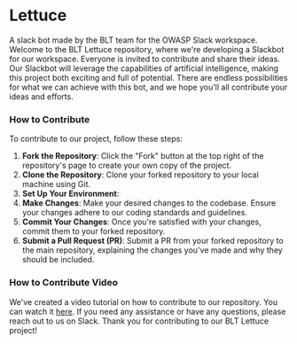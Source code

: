# Lettuce

A slack bot made by the BLT team for the OWASP Slack workspace.
Welcome to the BLT Lettuce repository, where we're developing a Slackbot for our workspace. Everyone is invited to contribute and share their ideas. Our Slackbot will leverage the capabilities of artificial intelligence, making this project both exciting and full of potential. There are endless possibilities for what we can achieve with this bot, and we hope you'll all contribute your ideas and efforts.

### How to Contribute

To contribute to our project, follow these steps:

1. **Fork the Repository**: Click the "Fork" button at the top right of the repository's page to create your own copy of the project.
2. **Clone the Repository**: Clone your forked repository to your local machine using Git.
3. **Set Up Your Environment**:
4. **Make Changes**: Make your desired changes to the codebase. Ensure your changes adhere to our coding standards and guidelines.
5. **Commit Your Changes**: Once you're satisfied with your changes, commit them to your forked repository.
6. **Submit a Pull Request (PR)**: Submit a PR from your forked repository to the main repository, explaining the changes you've made and why they should be included.

### How to Contribute Video

We've created a video tutorial on how to contribute to our repository. You can watch it [here](https://www.loom.com/share/4b0f414ed3974f44a14659532b855e79?sid=e5d85c12-8782-4341-900b-3f978f9a9fd2).
If you need any assistance or have any questions, please reach out to us on Slack.
Thank you for contributing to our BLT Lettuce project!
